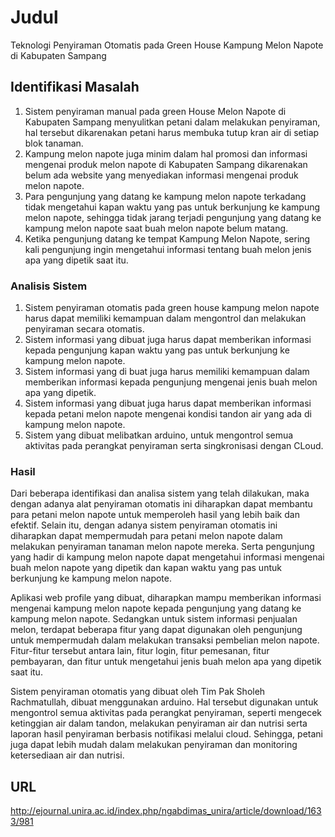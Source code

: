 # Judul
Teknologi Penyiraman Otomatis pada Green House Kampung Melon Napote di Kabupaten Sampang
## Identifikasi Masalah
1. Sistem penyiraman manual pada green House Melon Napote di Kabupaten Sampang menyulitkan petani dalam melakukan penyiraman, hal tersebut dikarenakan petani harus membuka tutup kran air di setiap blok tanaman.
2. Kampung melon napote juga minim dalam hal promosi dan informasi mengenai produk melon napote di Kabupaten Sampang dikarenakan belum ada website yang menyediakan informasi mengenai produk melon napote.
3. Para pengunjung yang datang ke kampung melon napote terkadang tidak mengetahui kapan waktu yang pas untuk berkunjung ke kampung melon napote, sehingga tidak jarang terjadi pengunjung yang datang ke kampung melon napote saat buah melon napote belum matang.
4. Ketika pengunjung datang ke tempat Kampung Melon Napote, sering kali pengunjung ingin mengetahui informasi tentang buah melon jenis apa yang dipetik saat itu.
### Analisis Sistem
1. Sistem penyiraman otomatis pada green house kampung melon napote harus dapat memiliki kemampuan dalam mengontrol dan melakukan penyiraman secara otomatis.
2. Sistem informasi yang dibuat juga harus dapat memberikan informasi kepada pengunjung kapan waktu yang pas untuk berkunjung ke kampung melon napote.
3. Sistem informasi yang di buat juga harus memiliki kemampuan dalam memberikan informasi kepada pengunjung mengenai jenis buah melon apa yang dipetik.
4. Sistem informasi yang dibuat juga harus dapat memberikan informasi kepada petani melon napote mengenai kondisi tandon air yang ada di kampung melon napote.
5. Sistem yang dibuat melibatkan arduino, untuk mengontrol  semua aktivitas pada perangkat penyiraman serta singkronisasi dengan CLoud.

### Hasil
Dari beberapa identifikasi dan analisa sistem yang telah dilakukan, maka dengan adanya alat penyiraman otomatis ini diharapkan dapat membantu para petani melon napote untuk memperoleh hasil yang lebih baik dan efektif. Selain itu, dengan adanya sistem penyiraman otomatis ini diharapkan dapat mempermudah para petani melon napote dalam melakukan penyiraman tanaman melon napote mereka. Serta pengunjung yang hadir di kampung melon napote dapat mengetahui informasi mengenai buah melon napote yang dipetik dan kapan waktu yang pas untuk berkunjung ke kampung melon napote. 

Aplikasi web profile yang dibuat, diharapkan mampu memberikan informasi mengenai kampung melon napote kepada pengunjung yang datang ke kampung melon napote. Sedangkan untuk sistem informasi penjualan melon, terdapat beberapa fitur yang dapat digunakan oleh pengunjung untuk mempermudah dalam melakukan transaksi pembelian melon napote. Fitur-fitur tersebut antara lain, fitur login, fitur pemesanan, fitur pembayaran, dan fitur untuk mengetahui jenis buah melon apa yang dipetik saat itu.

Sistem penyiraman otomatis yang dibuat oleh Tim Pak Sholeh Rachmatullah, dibuat menggunakan arduino. Hal tersebut digunakan untuk mengontrol semua aktivitas pada perangkat penyiraman, seperti mengecek ketinggian air dalam tandon, melakukan penyiraman air dan nutrisi serta laporan hasil penyiraman berbasis notifikasi melalui cloud. Sehingga, petani juga dapat lebih mudah dalam melakukan penyiraman dan monitoring ketersediaan air dan nutrisi.



## URL
http://ejournal.unira.ac.id/index.php/ngabdimas_unira/article/download/1633/981




